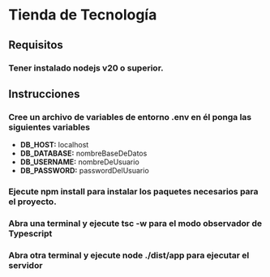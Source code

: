 # Tienda de Tecnología
## Requisitos
### Tener instalado nodejs v20 o superior.
## Instrucciones
### Cree un archivo de variables de entorno .env en él ponga las siguientes variables
- **DB_HOST:** localhost
- **DB_DATABASE:** nombreBaseDeDatos
- **DB_USERNAME:** nombreDeUsuario
- **DB_PASSWORD:** passwordDelUsuario
### Ejecute npm install para instalar los paquetes necesarios para el proyecto.
### Abra una terminal y ejecute tsc -w para el modo observador de Typescript
### Abra otra terminal y ejecute node ./dist/app para ejecutar el servidor
<!-- Para el registro de usuarios se utiliza:
<!-- Método: POST
URL: http://localhost:10101/register
Headers:
Content-Type: application/json
Body (raw, JSON):
json
{
  "email": "test@email.com",
  "password": "123456",
  "name": "Test",
  "lastName": "User",
  "phoneNumber": "123456789"
} -->

